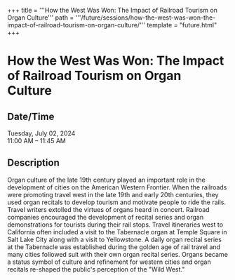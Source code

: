 +++
title = '''How the West Was Won: The Impact of Railroad Tourism on Organ Culture'''
path = '''/future/sessions/how-the-west-was-won-the-impact-of-railroad-tourism-on-organ-culture/'''
template = "future.html"
+++

<h1>How the West Was Won: The Impact of Railroad Tourism on Organ Culture</h1>

<h2>Date/Time</h2>
<p>Tuesday, July 02, 2024<br>
11:00 AM – 11:45 AM</p>
<h2>Description</h2>

Organ culture of the late 19th century played an important role in the development of cities on the American Western Frontier. When the railroads were promoting travel west in the late 19th and early 20th centuries, they used organ recitals to develop tourism and motivate people to ride the rails. Travel writers extolled the virtues of organs heard in concert. Railroad companies encouraged the development of recital series and organ demonstrations for tourists during their rail stops. Travel itineraries west to California often included a visit to the Tabernacle organ at Temple Square in Salt Lake City along with a visit to Yellowstone. A daily organ recital series at the Tabernacle was established during the golden age of rail travel and many cities followed suit with their own organ recital series. Organs became a status symbol of culture and refinement for western cities and organ recitals re-shaped the public's perception of the "Wild West."


